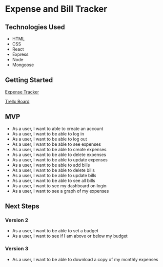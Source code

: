 # Expense and Bill Tracker








## Technologies Used

- HTML
- CSS
- React
- Express
- Node
- Mongoose

## Getting Started

[Expense Tracker](https://expense-tracker-client-99oc.onrender.com)

[Trello Board](https://expense-tracker-client-99oc.onrender.com/home)

## MVP

- As a user, I want to able to create an account
- As a user, I want to be able to log in
- As a user, I want to be able to log out
- As a user, I want to be able to see expenses
- As a user, I want to be able to create expenses
- As a user, I want to be able to delete expenses
- As a user, I want to be able to update expenses
- As a user, I want to be able to add bills
- As a user, I want to be able to delete bills
- As a user, I want to be able to update bills
- As a user, I want to be able to see all bills
- As a user, I want to see my dashboard on login
- As a user, I want to see a graph of my expenses

## Next Steps

### Version 2

- As a user, I want to be able to set a budget
- As a user, I want to see if I am above or below my budget

### Version 3

- As a user, I want to be able to download a copy of my monthly expenses